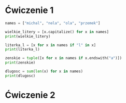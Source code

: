 # Ćwiczenie 1
```python
names = ["michal", "nela", "ola", "przemek"]

wielkie_litery = [x.capitalize() for x in names]
print(wielkie_litery)

literka_l = [x for x in names if "l" in x]
print(literka_l)

zenskie = tuple([x for x in names if x.endswith("a")])
print(zenskie)

dlugosc = sum(len(x) for x in names)
print(dlugosc)
```
# Ćwiczenie 2
```python

```
